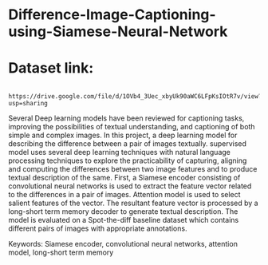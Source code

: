 # Difference-Image-Captioning-using-Siamese-Neural-Network

# Dataset link: 
     https://drive.google.com/file/d/1OVb4_3Uec_xbyUk90aWC6LFpKsIOtR7v/view?usp=sharing
     
     
Several Deep learning models have been reviewed for captioning tasks, improving the possibilities of textual understanding, 
and captioning of both simple and complex images. In this project, a deep learning model for describing the difference between a pair of images textually. supervised model uses several deep learning techniques with natural language processing techniques to explore the practicability of capturing, aligning and computing the differences between two image features and to produce textual description of the same. First, a Siamese encoder consisting of convolutional neural networks is used to extract the feature vector related to the differences in a pair of images. Attention model is used to select salient features of the vector. The resultant feature vector is processed by a long-short term memory decoder to generate textual description. The model is evaluated on a Spot-the-diff baseline dataset which contains different pairs of images with appropriate annotations.

Keywords: Siamese encoder, convolutional neural networks, attention model, long-short term memory
